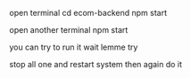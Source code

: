 open terminal
cd ecom-backend
npm start

open another terminal
npm start


you can try to run it
wait lemme try 

stop all one
and restart system 
then again do it
